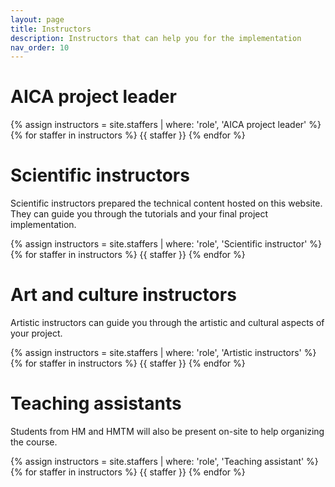 ```yaml
---
layout: page
title: Instructors
description: Instructors that can help you for the implementation
nav_order: 10
---
```


# AICA project leader

{% assign instructors = site.staffers | where: 'role', 'AICA project leader' %}
{% for staffer in instructors %}
{{ staffer }}
{% endfor %}

# Scientific instructors

Scientific instructors prepared the technical content hosted on this website. They can guide you through the tutorials and your final project implementation.

{% assign instructors = site.staffers | where: 'role', 'Scientific instructor' %}
{% for staffer in instructors %}
{{ staffer }}
{% endfor %}

# Art and culture instructors

Artistic instructors can guide you through the artistic and cultural aspects of your project.

{% assign instructors = site.staffers | where: 'role', 'Artistic instructors' %}
{% for staffer in instructors %}
{{ staffer }}
{% endfor %}

# Teaching assistants

Students from HM and HMTM will also be present on-site to help organizing the course. 

{% assign instructors = site.staffers | where: 'role', 'Teaching assistant' %}
{% for staffer in instructors %}
{{ staffer }}
{% endfor %}

<!-- 
# Lecturers

{% assign teaching_assistants = site.staffers | where: 'role', 'Lecturers and experts' %}
{% assign num_teaching_assistants = teaching_assistants | size %}

# Teaching assistants

{% if num_teaching_assistants != 0 %}
## Teaching Assistants
{% for staffer in teaching_assistants %}
{{ staffer }}
{% endfor %}
{% endif %} -->
